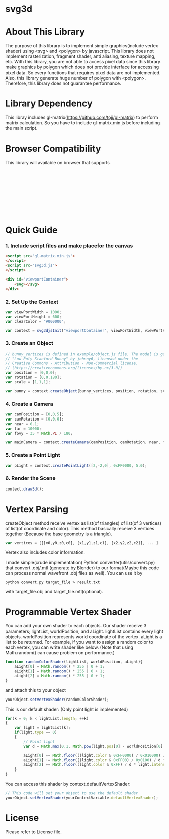 # svg3d

# About This Library
The purpose of this library is to implement simple graphics(include vertex shader) using &lt;svg&gt; and &lt;polygon&gt; by javascript. This library does not implement rasterization, fragment shader, anti aliasing, texture mapping, etc. With this library, you are not able to access pixel data since this library make graphics by polygon which does not provide interface for accessing pixel data. So every functions that requires pixel data are not implemented. Also, this library generate huge number of polygon with &lt;polygon&gt;. Therefore, this library does not guarantee performance.

# Library Dependency
This libray includes gl-matrix(https://github.com/toji/gl-matrix) to perform matrix calculation. So you have to include gl-matrix.min.js before including the main script.

# Browser Compatibility
This library will available on browser that supports <svg> tag. Tested on IE11, Chrome67, Edge41

# Quick Guide

### 1. Include script files and make placefor the canvas
``` HTML
<script src="gl-matrix.min.js">
</script>
<script src="svg3d.js">
</script>

<div id="viewportContainer">
	<svg></svg>
</div>
```
### 2. Set Up the Context
``` javascript
var viewPortWidth = 1000;
var viewPortHeight = 600;
var clearColor = "#000000";

var context = svg3djsInit("viewportContainer", viewPortWidth, viewPortHeight, clearColor);
```
### 3. Create an Object
``` javascript
// bunny_vertices is defined in example/object.js file. The model is generated based on
// "Low Poly Stanford Bunny" by johnny6, licensed under the
// Creative Commons - Attribution - Non-Commercial license.
// (https://creativecommons.org/licenses/by-nc/3.0/)
var position = [0,0,0];
var rotation = [0,0,180];
var scale = [1,1,1];

var bunny = context.createObject(bunny_vertices, position, rotation, scale);
```
### 4. Create a Camera
``` javascript
var camPosition = [0,0,5];
var camRotation = [0,0,0];
var near = 0.1;
var far = 10000;
var fovy = 35 * Math.PI / 180;

var mainCamera = context.createCamera(camPosition, camRotation, near, far, viewPortWidth / viewPortHeight, fovy);
```
### 5. Create a Point Light
``` javascript
var pLight = context.createPointLight([2,-2,0], 0xFF0000, 5.0);
```
### 6. Render the Scene
``` javascript
context.draw3d();
```

# Vertex Parsing
createObject method receive vertex as list(of triangles) of list(of 3 vertices) of list(of coordinate and color). This method basically receive 3 vertices together (Because the base geometry is a triangle).
``` javascript
var vertices = [[[x0,y0,z0,c0], [x1,y1,z1,c1], [x2,y2,z2,c2]], ... ]
```
Vertex also includes color information.

I made simple(crude implementation) Python converter(utils/convert.py) that convert .obj/.mtl (generate by Blender) to our format(Maybe this code can process normal wavefront .obj files as well). You can use it by
```
python convert.py target_file > result.txt
```
with target_file.obj and target_file.mtl(optional).

# Programmable Vertex Shader
You can add your own shader to each objects. Our shader receive 3 parameters; lightList, worldPosition, and aLight. lightList contains every light objects. worldPosition represents world coordinate of the vertex. aLight is a list to be returned.
For example, if you want to assign a random color to each vertex, you can write shader like below. (Note that using Math.random() can cause problem on performance.)
``` javascript
function randomColorShader(lightList, worldPosition, aLight){
	aLight[0] = Math.random() * 255 | 0 + 1;
	aLight[1] = Math.random() * 255 | 0 + 1;
	aLight[2] = Math.random() * 255 | 0 + 1;
}
```
and attach this to your object
``` javascript
yourObject.setVertexShader(randomColorShader);
```

This is our default shader: (Only point light is implemented)
``` javascript
for(k = 0; k < lightList.length; ++k)
{
	var light = lightList[k];
	if(light.type == 0)
	{
		// Point light
		var d = Math.max(0.1, Math.pow(light.pos[0] - worldPosition[0], 2) + Math.pow(light.pos[1] - worldPosition[1], 2) + Math.pow(light.pos[2] - worldPosition[2], 2));

		aLight[0] += Math.floor(((light.color & 0xFF0000) / 0x010000) / d * light.intensity);
		aLight[1] += Math.floor(((light.color & 0xFF00) / 0x0100) / d * light.intensity);
		aLight[2] += Math.floor((light.color & 0xFF) / d * light.intensity);
	}
}
```
You can access this shader by context.defaultVertexShader:
``` javascript
// This code will set your object to use the default shader
yourObject.setVertexShader(yourContextVariable.defaultVertexShader);
```
# License
Please refer to License file.
